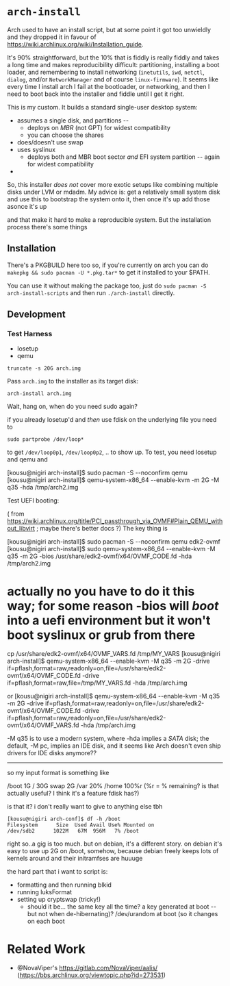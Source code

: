 # `arch-install`

Arch used to have an install script, but at some point it got too unwieldly and they dropped it in favour of https://wiki.archlinux.org/wiki/Installation_guide.

It's 90% straightforward, but the 10% that is fiddly is really fiddly and takes a long time and makes reproducibility difficult: partitioning, installing a boot loader, and remembering to install networking (`inetutils`, `iwd`, `netctl`, `dialog`, and/or `NetworkManager` and of course `linux-firmware`).
It seems like every time I install arch I fail at the bootloader, or networking, and then I need to boot back into the installer and fiddle until I get it right.

This is my custom. It builds a standard single-user desktop system:

- assumes a single disk, and partitions  -- 
  - deploys on *MBR* (not GPT) for widest compatibility
  - you can choose the shares
- does/doesn't use swap
- uses syslinux
  - deploys both and MBR boot sector *and* EFI system partition -- again for widest compatibility
-

So, this installer *does not* cover more exotic setups like combining multiple disks under LVM or mdadm.
My advice is: get a relatively small system disk and use this to bootstrap the system onto it, then once it's up add those asonce it's up  

and that make it hard to make a reproducible system.
But the installation process there's some things 

## Installation

There's a PKGBUILD here too so, if you're currently on arch you can do `makepkg && sudo pacman -U *.pkg.tar*` to get it installed to your $PATH.

You can use it without making the package too, just do `sudo pacman -S arch-install-scripts` and then run `./arch-install` directly.


## Development

### Test Harness

- losetup
- qemu


```
truncate -s 20G arch.img
```

Pass `arch.img` to the installer as its target disk:

```
arch-install arch.img
```

Wait, hang on, when do you need sudo again?

if you already losetup'd and *then* use fdisk on the underlying file you need to

```
sudo partprobe /dev/loop*
```

to get `/dev/loop0p1`, `/dev/loop0p2`, .. to show up.
To test, you need losetup and qemu and 

[kousu@nigiri arch-install]$ sudo pacman -S --noconfirm qemu 
[kousu@nigiri arch-install]$ qemu-system-x86_64 --enable-kvm -m 2G -M q35 -hda /tmp/arch2.img 

Test UEFI booting:

( from https://wiki.archlinux.org/title/PCI_passthrough_via_OVMF#Plain_QEMU_without_libvirt ; maybe there's better docs ?)
The key thing is 

[kousu@nigiri arch-install]$ sudo pacman -S --noconfirm qemu edk2-ovmf
[kousu@nigiri arch-install]$ sudo qemu-system-x86_64 --enable-kvm -M q35 -m 2G -bios /usr/share/edk2-ovmf/x64/OVMF_CODE.fd -hda /tmp/arch2.img 

# actually no you have to do it this way; for some reason -bios will *boot* into a uefi environment but it won't boot syslinux or grub from there
cp /usr/share/edk2-ovmf/x64/OVMF_VARS.fd /tmp/MY_VARS
[kousu@nigiri arch-install]$ qemu-system-x86_64 --enable-kvm -M q35 -m 2G -drive if=pflash,format=raw,readonly=on,file=/usr/share/edk2-ovmf/x64/OVMF_CODE.fd -drive if=pflash,format=raw,file=/tmp/MY_VARS.fd -hda /tmp/arch.img

or
[kousu@nigiri arch-install]$ qemu-system-x86_64 --enable-kvm -M q35 -m 2G -drive if=pflash,format=raw,readonly=on,file=/usr/share/edk2-ovmf/x64/OVMF_CODE.fd -drive if=pflash,format=raw,readonly=on,file=/usr/share/edk2-ovmf/x64/OVMF_VARS.fd -hda /tmp/arch.img


-M q35 is to use a modern system, where -hda implies a *SATA* disk; the default, -M pc, implies an IDE disk, and it seems like Arch doesn't even ship drivers for IDE disks anymore??


----------


so my input format is something like

/boot 1G
/ 30G
swap 2G
/var  20%
/home 100%r (%r = % remaining? is that actually useful? I think it's a feature fdisk has?)

is that it? i don't really want to give to anything else tbh

```
[kousu@nigiri arch-conf]$ df -h /boot
Filesystem      Size  Used Avail Use% Mounted on
/dev/sdb2      1022M   67M  956M   7% /boot
```

right so..a gig is too much.
but on debian, it's a different story. on debian it's easy to use up 2G on /boot, somehow, because debian freely keeps lots of kernels around and their initramfses are huuuge

the hard part that i want to script is:

- formatting and then running blkid
- running luksFormat
- setting up cryptswap (tricky!)
  - should it be... the same key all the time? a key generated at boot -- but not when de-hibernating)?  /dev/urandom at boot (so it changes on each boot


# Related Work

* @NovaViper's https://gitlab.com/NovaViper/aalis/ (https://bbs.archlinux.org/viewtopic.php?id=273531)
